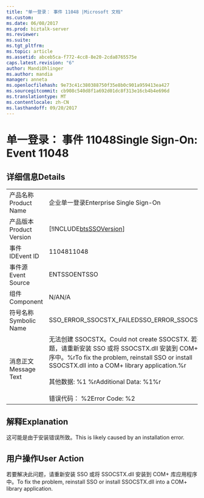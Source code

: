 ```yaml
---
title: "单一登录： 事件 11048 |Microsoft 文档"
ms.custom: 
ms.date: 06/08/2017
ms.prod: biztalk-server
ms.reviewer: 
ms.suite: 
ms.tgt_pltfrm: 
ms.topic: article
ms.assetid: abceb5ca-f772-4cc8-8e20-2cda8765575e
caps.latest.revision: "6"
author: MandiOhlinger
ms.author: mandia
manager: anneta
ms.openlocfilehash: 9e73c41c380388750f35e8b0c901a959413ea427
ms.sourcegitcommit: cb908c540d8f1a692d01dc8f313e16cb4b4e696d
ms.translationtype: MT
ms.contentlocale: zh-CN
ms.lasthandoff: 09/20/2017
---
```

# <a name="single-sign-on-event-11048"></a><span data-ttu-id="bf4f0-102">单一登录： 事件 11048</span><span class="sxs-lookup"><span data-stu-id="bf4f0-102">Single Sign-On: Event 11048</span></span>
## <a name="details"></a><span data-ttu-id="bf4f0-103">详细信息</span><span class="sxs-lookup"><span data-stu-id="bf4f0-103">Details</span></span>  
  
|||  
|-|-|  
|<span data-ttu-id="bf4f0-104">产品名称</span><span class="sxs-lookup"><span data-stu-id="bf4f0-104">Product Name</span></span>|<span data-ttu-id="bf4f0-105">企业单一登录</span><span class="sxs-lookup"><span data-stu-id="bf4f0-105">Enterprise Single Sign-On</span></span>|  
|<span data-ttu-id="bf4f0-106">产品版本</span><span class="sxs-lookup"><span data-stu-id="bf4f0-106">Product Version</span></span>|[!INCLUDE[btsSSOVersion](../includes/btsssoversion-md.md)]|  
|<span data-ttu-id="bf4f0-107">事件 ID</span><span class="sxs-lookup"><span data-stu-id="bf4f0-107">Event ID</span></span>|<span data-ttu-id="bf4f0-108">11048</span><span class="sxs-lookup"><span data-stu-id="bf4f0-108">11048</span></span>|  
|<span data-ttu-id="bf4f0-109">事件源</span><span class="sxs-lookup"><span data-stu-id="bf4f0-109">Event Source</span></span>|<span data-ttu-id="bf4f0-110">ENTSSO</span><span class="sxs-lookup"><span data-stu-id="bf4f0-110">ENTSSO</span></span>|  
|<span data-ttu-id="bf4f0-111">组件</span><span class="sxs-lookup"><span data-stu-id="bf4f0-111">Component</span></span>|<span data-ttu-id="bf4f0-112">N/A</span><span class="sxs-lookup"><span data-stu-id="bf4f0-112">N/A</span></span>|  
|<span data-ttu-id="bf4f0-113">符号名称</span><span class="sxs-lookup"><span data-stu-id="bf4f0-113">Symbolic Name</span></span>|<span data-ttu-id="bf4f0-114">SSO_ERROR_SSOCSTX_FAILED</span><span class="sxs-lookup"><span data-stu-id="bf4f0-114">SSO_ERROR_SSOCSTX_FAILED</span></span>|  
|<span data-ttu-id="bf4f0-115">消息正文</span><span class="sxs-lookup"><span data-stu-id="bf4f0-115">Message Text</span></span>|<span data-ttu-id="bf4f0-116">无法创建 SSOCSTX。</span><span class="sxs-lookup"><span data-stu-id="bf4f0-116">Could not create SSOCSTX.</span></span> <span data-ttu-id="bf4f0-117">若要解决此问题，请重新安装 SSO 或将 SSOCSTX.dll 安装到 COM+ 库应用程序中。%r</span><span class="sxs-lookup"><span data-stu-id="bf4f0-117">To fix the problem, reinstall SSO or install SSOCSTX.dll into a COM+ library application.%r</span></span><br /><br /> <span data-ttu-id="bf4f0-118">其他数据: %1 %r</span><span class="sxs-lookup"><span data-stu-id="bf4f0-118">Additional Data: %1%r</span></span><br /><br /> <span data-ttu-id="bf4f0-119">错误代码： %2</span><span class="sxs-lookup"><span data-stu-id="bf4f0-119">Error Code: %2</span></span>|  
  
## <a name="explanation"></a><span data-ttu-id="bf4f0-120">解释</span><span class="sxs-lookup"><span data-stu-id="bf4f0-120">Explanation</span></span>  
 <span data-ttu-id="bf4f0-121">这可能是由于安装错误所致。</span><span class="sxs-lookup"><span data-stu-id="bf4f0-121">This is likely caused by an installation error.</span></span>  
  
## <a name="user-action"></a><span data-ttu-id="bf4f0-122">用户操作</span><span class="sxs-lookup"><span data-stu-id="bf4f0-122">User Action</span></span>  
 <span data-ttu-id="bf4f0-123">若要解决此问题，请重新安装 SSO 或将 SSOCSTX.dll 安装到 COM+ 库应用程序中。</span><span class="sxs-lookup"><span data-stu-id="bf4f0-123">To fix the problem, reinstall SSO or install SSOCSTX.dll into a COM+ library application.</span></span>